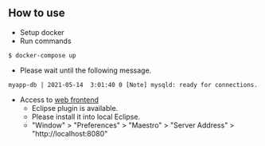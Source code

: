 ## How to use
* Setup docker
* Run commands
```
$ docker-compose up
```
* Please wait until the following message.
```
myapp-db | 2021-05-14  3:01:40 0 [Note] mysqld: ready for connections.
```
* Access to [web frontend](http://localhost)
  * Eclipse plugin is available.
  * Please install it into local Eclipse.
  * "Window" > "Preferences" > "Maestro" > "Server Address" > "http://localhost:8080"
